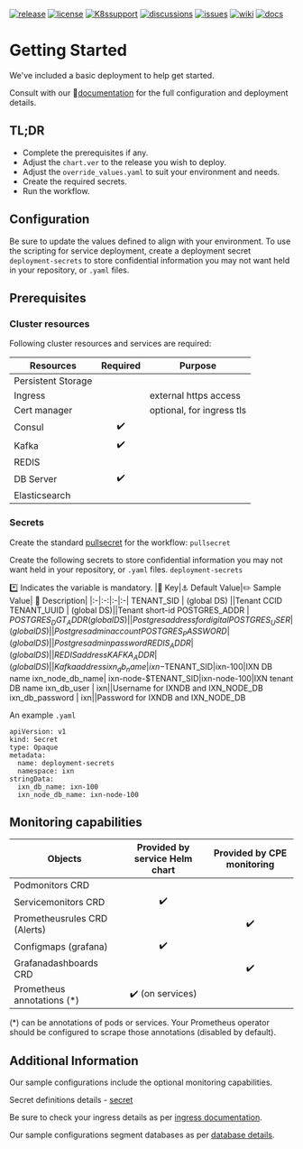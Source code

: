 [![release](https://flat.badgen.net/github/release/genesys/multicloud-services?color=pink)](https://github.com/genesys/multicloud-services/)
[![license](https://flat.badgen.net/github/license/genesys/multicloud-services?color=blue)](/LICENSE)
[![K8ssupport](https://flat.badgen.net/badge/supported%20K8s%20release/1.22/cyan)](https://all.docs.genesys.com/ReleaseNotes/Current/GenesysEngage-cloud/PrivateEdition)
[![discussions](https://img.shields.io/github/discussions/genesys/multicloud-services?style=flat-square&color=green)](https://github.com/genesys/multicloud-services/discussions)
[![issues](https://flat.badgen.net/github/open-issues/genesys/multicloud-services?color=purple)](https://github.com/genesys/multicloud-services/issues)
[![wiki](https://img.shields.io/badge/wiki-documentation-forestgreen?style=flat-square)](https://github.com/genesys/multicloud-services/wiki)
[![docs](https://flat.badgen.net/badge/Genesys%20Documentation/IXN/?color=orange)](https://all.docs.genesys.com/IXN/Current/IXNPEGuide)

# Getting Started
We've included a basic deployment to help get started.

Consult with our :book:[documentation](https://all.docs.genesys.com/IXN/Current/IXNPEGuide) for the full configuration and deployment details.

## TL;DR
- Complete the prerequisites if any.
- Adjust the `chart.ver` to the release you wish to deploy.
- Adjust the `override_values.yaml` to suit your environment and needs.
- Create the required secrets.
- Run the workflow.

## Configuration

Be sure to update the values defined to align with your environment.
To use the scripting for service deployment, create a deployment secret `deployment-secrets` to store confidential information you may not want held in your repository, or `.yaml` files. 
## Prerequisites
### Cluster resources
Following cluster resources and services are required:

Resources | Required | Purpose
|-|:-:|-|
Persistent Storage | | 
Ingress | | external https access
Cert manager |  | optional, for ingress tls
Consul | :heavy_check_mark: |
Kafka | :heavy_check_mark: |
REDIS | |
DB Server | :heavy_check_mark: |
Elasticsearch | |

### Secrets 
Create the standard [pullsecret](/doc/secrets.md/#pull) for the workflow: 
`pullsecret`

Create the following secrets to store confidential information you may not want held in your repository, or `.yaml` files. 
`deployment-secrets`

:asterisk: Indicates the variable is mandatory.
|:key: Key|:anchor: Default Value|:pencil2: Sample Value| :book: Description|
|:-|:-:|:-|:-|
TENANT_SID |  (global DS) ||Tenant CCID
TENANT_UUID |  (global DS)||Tenant short-id
POSTGRES_ADDR |  $POSTGRES_DGT_ADDR (global DS)||Postgres address for digital
POSTGRES_USER |  (global DS)||Postgres admin account
POSTGRES_PASSWORD |  (global DS)||Postgres admin password
REDIS_ADDR |  (global DS)||REDIS address
KAFKA_ADDR |  (global DS)||Kafka address
ixn_db_name|  ixn-$TENANT_SID|ixn-100|IXN DB name
ixn_node_db_name|  ixn-node-$TENANT_SID|ixn-node-100|IXN tenant DB name
ixn_db_user | ixn||Username for IXNDB and IXN_NODE_DB
ixn_db_password | ixn||Password for IXNDB and IXN_NODE_DB

An example `.yaml`
```
apiVersion: v1
kind: Secret
type: Opaque
metadata:
  name: deployment-secrets
  namespace: ixn
stringData:
  ixn_db_name: ixn-100
  ixn_node_db_name: ixn-node-100
```

## Monitoring capabilities

Objects | Provided by service Helm chart | Provided by CPE monitoring
|-|:-:|:-:|
Podmonitors CRD | | 
Servicemonitors CRD | :heavy_check_mark: | 
Prometheusrules CRD (Alerts) | | :heavy_check_mark:
Configmaps (grafana) | :heavy_check_mark: |
Grafanadashboards CRD | | :heavy_check_mark:
Prometheus annotations (*) | :heavy_check_mark: (on services) |

(*) can be annotations of pods or services. Your Prometheus operator should be configured to scrape those annotations (disabled by default).

## Additional Information

Our sample configurations include the optional monitoring capabilities. 

Secret definitions details - [secret](/doc/secrets.md)

Be sure to check your ingress details as per [ingress documentation](/doc/ingress.md).

Our sample configurations segment databases as per [database details](/doc/DATABASE.md).

